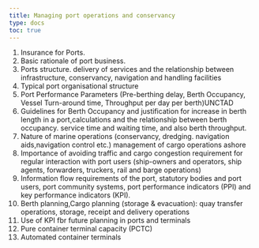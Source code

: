 ```yaml
---
title: Managing port operations and conservancy
type: docs
toc: true
---
```

1. Insurance for Ports.
2. Basic rationale of port business.
3. Ports structure. delivery of services and the relationship between infrastructure, conservancy, navigation and handling facilities
4. Typical port organisational structure
5. Port Performance Parameters (Pre-berthing delay, Berth Occupancy, Vessel Turn-around time, Throughput per day per berth)UNCTAD
6. Guidelines for Berth Occupancy and justification for increase in berth length in a port,calculations and the relationship between berth occupancy. service time and waiting time, and also berth throughput.
7. Nature of marine operations (conservancy, dredging. navigation aids,navigation control etc.) management of cargo operations ashore
8. Importance of avoiding traffic and cargo congestion requirement for regular interaction with port users (ship-owners
and operators, ship agents, forwarders, truckers, rail and barge operations)
9. Information flow requirements of the port, statutory bodies and port users, port community systems, port performance indicators (PPI) and key performance indicators (KPI).
10. Berth planning,Cargo planning (storage & evacuation): quay transfer operations,  storage, receipt and delivery operations
11. Use of KPI fbr future planning in ports and terminals
12. Pure container terminal capacity (PCTC)
13. Automated container terminals
 
